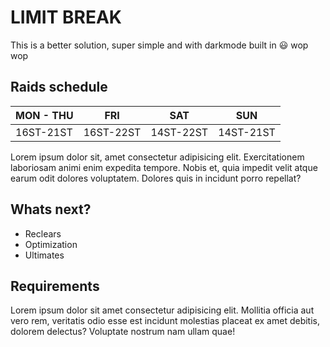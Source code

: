 # LIMIT BREAK

This is a better solution, super simple and with darkmode built in :smiley: wop wop

## Raids schedule

| MON - THU | FRI       | SAT       | SUN       |
| --------- | --------- | --------- | --------- |
| 16ST-21ST | 16ST-22ST | 14ST-22ST | 14ST-21ST |

Lorem ipsum dolor sit, amet consectetur adipisicing elit. Exercitationem laboriosam animi enim expedita tempore. Nobis et, quia impedit velit atque earum odit dolores voluptatem. Dolores quis in incidunt porro repellat?

## Whats next?

- Reclears
- Optimization
- Ultimates

## Requirements

Lorem ipsum dolor sit amet consectetur adipisicing elit. Mollitia officia aut vero rem, veritatis odio esse est incidunt molestias placeat ex amet debitis, dolorem delectus? Voluptate nostrum nam ullam quae!
